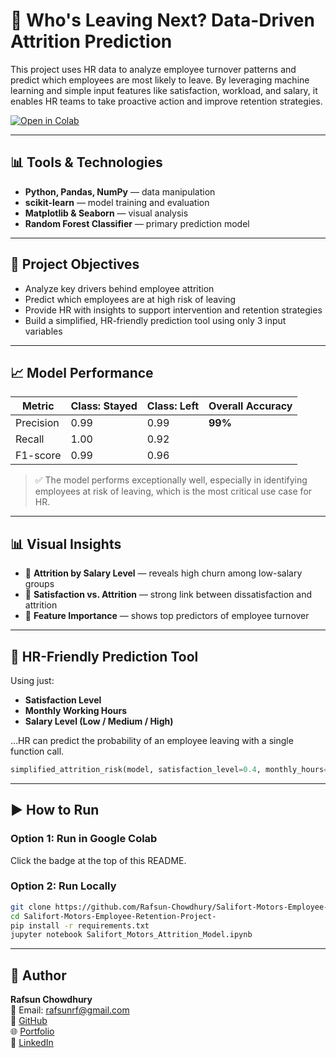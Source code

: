 
# 👥 Who's Leaving Next? Data-Driven Attrition Prediction

This project uses HR data to analyze employee turnover patterns and predict which employees are most likely to leave. By leveraging machine learning and simple input features like satisfaction, workload, and salary, it enables HR teams to take proactive action and improve retention strategies.

[![Open in Colab](https://colab.research.google.com/assets/colab-badge.svg)](https://colab.research.google.com/github/Rafsun-Chowdhury/Salifort-Motors-Employee-Retention-Project-/blob/main/Salifort_Motors_Attrition_Model.ipynb)

---

## 📊 Tools & Technologies

- **Python, Pandas, NumPy** — data manipulation
- **scikit-learn** — model training and evaluation
- **Matplotlib & Seaborn** — visual analysis
- **Random Forest Classifier** — primary prediction model

---

## 🎯 Project Objectives

- Analyze key drivers behind employee attrition
- Predict which employees are at high risk of leaving
- Provide HR with insights to support intervention and retention strategies
- Build a simplified, HR-friendly prediction tool using only 3 input variables

---

## 📈 Model Performance

| Metric    | Class: Stayed | Class: Left | Overall Accuracy |
|-----------|----------------|--------------|------------------|
| Precision | 0.99           | 0.99         | **99%**          |
| Recall    | 1.00           | 0.92         |                  |
| F1-score  | 0.99           | 0.96         |                  |

> ✅ The model performs exceptionally well, especially in identifying employees at risk of leaving, which is the most critical use case for HR.

---

## 📊 Visual Insights

- 📌 **Attrition by Salary Level** — reveals high churn among low-salary groups
- 📌 **Satisfaction vs. Attrition** — strong link between dissatisfaction and attrition
- 📌 **Feature Importance** — shows top predictors of employee turnover

---

## 🤖 HR-Friendly Prediction Tool

Using just:
- **Satisfaction Level**
- **Monthly Working Hours**
- **Salary Level (Low / Medium / High)**

…HR can predict the probability of an employee leaving with a single function call.

```python
simplified_attrition_risk(model, satisfaction_level=0.4, monthly_hours=170, salary_level=0)
```

---

## ▶️ How to Run

### Option 1: Run in Google Colab  
Click the badge at the top of this README.

### Option 2: Run Locally
```bash
git clone https://github.com/Rafsun-Chowdhury/Salifort-Motors-Employee-Retention-Project-.git
cd Salifort-Motors-Employee-Retention-Project-
pip install -r requirements.txt
jupyter notebook Salifort_Motors_Attrition_Model.ipynb
```

---

## 👤 Author

**Rafsun Chowdhury**  
📧 Email: rafsunrf@gmail.com  
🔗 [GitHub](https://github.com/Rafsun-Chowdhury)  
🌐 [Portfolio](https://rafsun-chowdhury.github.io/portfolio/)  
💼 [LinkedIn](https://www.linkedin.com/in/rafsun-chowdhury/)
